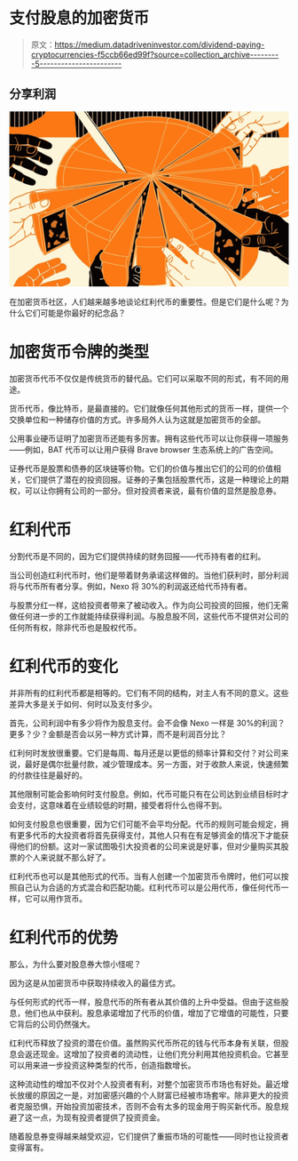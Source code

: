 # 支付股息的加密货币

> 原文：<https://medium.datadriveninvestor.com/dividend-paying-cryptocurrencies-f5ccb66ed99f?source=collection_archive---------5----------------------->

## 分享利润

![](img/796c1bc5bfbf513866e0ad20ec692bdf.png)

在加密货币社区，人们越来越多地谈论红利代币的重要性。但是它们是什么呢？为什么它们可能是你最好的纪念品？

# 加密货币令牌的类型

加密货币代币不仅仅是传统货币的替代品。它们可以采取不同的形式，有不同的用途。

货币代币，像比特币，是最直接的。它们就像任何其他形式的货币一样，提供一个交换单位和一种储存价值的方式。许多局外人认为这就是加密货币的全部。

公用事业硬币证明了加密货币还能有多厉害。拥有这些代币可以让你获得一项服务——例如，BAT 代币可以让用户获得 Brave browser 生态系统上的广告空间。

证券代币是股票和债券的区块链等价物。它们的价值与推出它们的公司的价值相关，它们提供了潜在的投资回报。证券的子集包括股票代币，这是一种理论上的期权，可以让你拥有公司的一部分。但对投资者来说，最有价值的显然是股息券。

# 红利代币

分割代币是不同的，因为它们提供持续的财务回报——代币持有者的红利。

当公司创造红利代币时，他们是带着财务承诺这样做的。当他们获利时，部分利润将与代币所有者分享。例如，Nexo 将 30%的利润返还给代币持有者。

与股票分红一样，这给投资者带来了被动收入。作为向公司投资的回报，他们无需做任何进一步的工作就能持续获得利润。与股息股不同，这些代币不提供对公司的任何所有权，除非代币也是股权代币。

# 红利代币的变化

并非所有的红利代币都是相等的。它们有不同的结构，对主人有不同的意义。这些差异大多是关于如何、何时以及支付多少。

首先，公司利润中有多少将作为股息支付。会不会像 Nexo 一样是 30%的利润？更多？少？金额是否会以另一种方式计算，而不是利润百分比？

红利何时发放很重要。它们是每周、每月还是以更低的频率计算和交付？对公司来说，最好是偶尔批量付款，减少管理成本。另一方面，对于收款人来说，快速频繁的付款往往是最好的。

其他限制可能会影响何时支付股息。例如，代币可能只有在公司达到业绩目标时才会支付，这意味着在业绩较低的时期，接受者将什么也得不到。

如何支付股息也很重要，因为它们可能不会平均分配。代币的规则可能会规定，拥有更多代币的大投资者将首先获得支付，其他人只有在有足够资金的情况下才能获得他们的份额。这对一家试图吸引大投资者的公司来说是好事，但对少量购买其股票的个人来说就不那么好了。

红利代币也可以是其他形式的代币。当有人创建一个加密货币令牌时，他们可以按照自己认为合适的方式混合和匹配功能。红利代币可以是公用代币，像任何代币一样，它可以用作货币。

# 红利代币的优势

那么，为什么要对股息券大惊小怪呢？

因为这是从加密货币中获取持续收入的最佳方式。

与任何形式的代币一样，股息代币的所有者从其价值的上升中受益。但由于这些股息，他们也从中获利。股息承诺增加了代币的价值，增加了它增值的可能性，只要它背后的公司仍然强大。

红利代币释放了投资的潜在价值。虽然购买代币所花的钱与代币本身有关联，但股息会返还现金。这增加了投资者的流动性，让他们充分利用其他投资机会。它甚至可以用来进一步投资这种类型的代币，创造指数增长。

这种流动性的增加不仅对个人投资者有利，对整个加密货币市场也有好处。最近增长放缓的原因之一是，对加密感兴趣的个人财富已经被市场套牢。除非更大的投资者克服恐惧，开始投资加密技术，否则不会有太多的现金用于购买新代币。股息规避了这一点，为现有投资者提供了投资资金。

随着股息券变得越来越受欢迎，它们提供了重振市场的可能性——同时也让投资者变得富有。